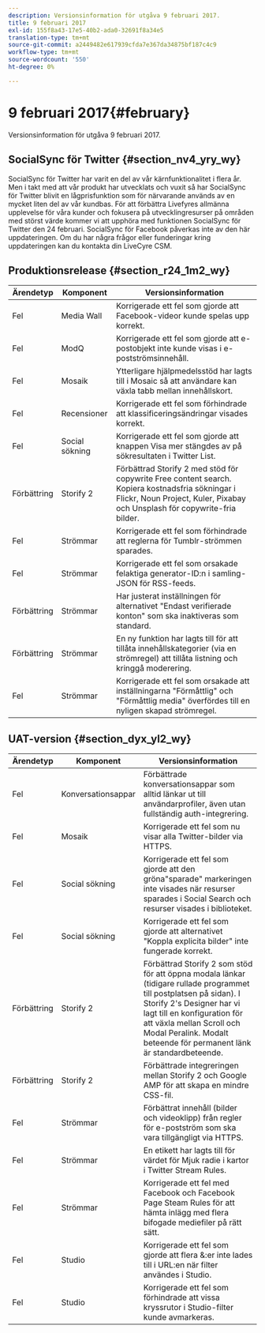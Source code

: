 ```yaml
---
description: Versionsinformation för utgåva 9 februari 2017.
title: 9 februari 2017
exl-id: 155f8a43-17e5-40b2-ada0-32691f8a34e5
translation-type: tm+mt
source-git-commit: a2449482e617939cfda7e367da34875bf187c4c9
workflow-type: tm+mt
source-wordcount: '550'
ht-degree: 0%

---
```


# 9 februari 2017{#february}

Versionsinformation för utgåva 9 februari 2017.

## SocialSync för Twitter {#section_nv4_yry_wy}

SocialSync för Twitter har varit en del av vår kärnfunktionalitet i flera år. Men i takt med att vår produkt har utvecklats och vuxit så har SocialSync för Twitter blivit en lågprisfunktion som för närvarande används av en mycket liten del av vår kundbas. För att förbättra Livefyres allmänna upplevelse för våra kunder och fokusera på utvecklingresurser på områden med störst värde kommer vi att upphöra med funktionen SocialSync för Twitter den 24 februari. SocialSync för Facebook påverkas inte av den här uppdateringen. Om du har några frågor eller funderingar kring uppdateringen kan du kontakta din LiveCyre CSM.

## Produktionsrelease {#section_r24_1m2_wy}

| Ärendetyp | Komponent | Versionsinformation |
|--- |--- |--- |
| Fel | Media Wall | Korrigerade ett fel som gjorde att Facebook-videor kunde spelas upp korrekt. |
| Fel | ModQ | Korrigerade ett fel som gjorde att e-postobjekt inte kunde visas i e-postströmsinnehåll. |
| Fel | Mosaik | Ytterligare hjälpmedelsstöd har lagts till i Mosaic så att användare kan växla tabb mellan innehållskort. |
| Fel | Recensioner | Korrigerade ett fel som förhindrade att klassificeringsändringar visades korrekt. |
| Fel | Social sökning | Korrigerade ett fel som gjorde att knappen Visa mer stängdes av på sökresultaten i Twitter List. |
| Förbättring | Storify 2 | Förbättrad Storify 2 med stöd för copywrite Free content search. Kopiera kostnadsfria sökningar i Flickr, Noun Project, Kuler, Pixabay och Unsplash för copywrite-fria bilder. |
| Fel | Strömmar | Korrigerade ett fel som förhindrade att reglerna för Tumblr-strömmen sparades. |
| Fel | Strömmar | Korrigerade ett fel som orsakade felaktiga generator-ID:n i samling-JSON för RSS-feeds. |
| Förbättring | Strömmar | Har justerat inställningen för alternativet &quot;Endast verifierade konton&quot; som ska inaktiveras som standard. |
| Förbättring | Strömmar | En ny funktion har lagts till för att tillåta innehållskategorier (via en strömregel) att tillåta listning och kringgå moderering. |
| Fel | Strömmar | Korrigerade ett fel som orsakade att inställningarna &quot;Förmåttlig&quot; och &quot;Förmåttlig media&quot; överfördes till en nyligen skapad strömregel. |

## UAT-version {#section_dyx_yl2_wy}

| Ärendetyp | Komponent | Versionsinformation |
|--- |--- |--- |
| Fel | Konversationsappar | Förbättrade konversationsappar som alltid länkar ut till användarprofiler, även utan fullständig auth-integrering. |
| Fel | Mosaik | Korrigerade ett fel som nu visar alla Twitter-bilder via HTTPS. |
| Fel | Social sökning | Korrigerade ett fel som gjorde att den gröna&quot;sparade&quot; markeringen inte visades när resurser sparades i Social Search och resurser visades i biblioteket. |
| Fel | Social sökning | Korrigerade ett fel som gjorde att alternativet &quot;Koppla explicita bilder&quot; inte fungerade korrekt. |
| Förbättring | Storify 2 | Förbättrad Storify 2 som stöd för att öppna modala länkar (tidigare rullade programmet till postplatsen på sidan). I Storify 2&#39;s Designer har vi lagt till en konfiguration för att växla mellan Scroll och Modal Peralink. Modalt beteende för permanent länk är standardbeteende. |
| Förbättring | Storify 2 | Förbättrade integreringen mellan Storify 2 och Google AMP för att skapa en mindre CSS-fil. |
| Fel | Strömmar | Förbättrat innehåll (bilder och videoklipp) från regler för e-postström som ska vara tillgängligt via HTTPS. |
| Fel | Strömmar | En etikett har lagts till för värdet för Mjuk radie i kartor i Twitter Stream Rules. |
| Fel | Strömmar | Korrigerade ett fel med Facebook och Facebook Page Steam Rules för att hämta inlägg med flera bifogade mediefiler på rätt sätt. |
| Fel | Studio | Korrigerade ett fel som gjorde att flera &amp;:er inte lades till i URL:en när filter användes i Studio. |
| Fel | Studio | Korrigerade ett fel som förhindrade att vissa kryssrutor i Studio-filter kunde avmarkeras. |
